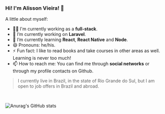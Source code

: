 ### Hi! I'm Alisson Vieira! 👋

A little about myself:

- 👨‍💻 I'm currently working as a **full-stack**.
- 🔭 I’m currently working on **Laravel**.
- 🌱 I’m currently learning **React**, **React Native** and **Node**.
- 😄 Pronouns: he/his.
- ⚡ Fun fact: I like to read books and take courses in other areas as well. Learning is never too much!
- 📫 How to reach me: You can find me through **social networks** or through my profile contacts on Github.

> I currently live in Brazil, in the state of Rio Grande do Sul, but I am open to job offers in Brazil and abroad.
<br>

![Anurag's GitHub stats](https://github-readme-stats.vercel.app/api?username=alissonvieeira&show_icons=true&theme=algolia)
